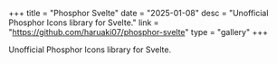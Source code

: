 +++
title = "Phosphor Svelte"
date = "2025-01-08"
desc = "Unofficial Phosphor Icons library for Svelte."
link = "https://github.com/haruaki07/phosphor-svelte"
type = "gallery"
+++

Unofficial Phosphor Icons library for Svelte.
